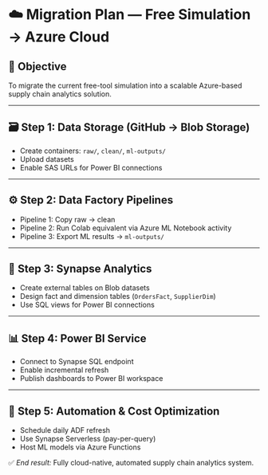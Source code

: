 # ☁️ Migration Plan — Free Simulation → Azure Cloud

## 🎯 Objective
To migrate the current free-tool simulation into a scalable Azure-based supply chain analytics solution.

---

## 🗃️ Step 1: Data Storage (GitHub → Blob Storage)
- Create containers: `raw/`, `clean/`, `ml-outputs/`
- Upload datasets
- Enable SAS URLs for Power BI connections

---

## ⚙️ Step 2: Data Factory Pipelines
- Pipeline 1: Copy raw → clean
- Pipeline 2: Run Colab equivalent via Azure ML Notebook activity
- Pipeline 3: Export ML results → `ml-outputs/`

---

## 🧠 Step 3: Synapse Analytics
- Create external tables on Blob datasets
- Design fact and dimension tables (`OrdersFact`, `SupplierDim`)
- Use SQL views for Power BI connections

---

## 📊 Step 4: Power BI Service
- Connect to Synapse SQL endpoint
- Enable incremental refresh
- Publish dashboards to Power BI workspace

---

## 🔄 Step 5: Automation & Cost Optimization
- Schedule daily ADF refresh
- Use Synapse Serverless (pay-per-query)
- Host ML models via Azure Functions

✅ *End result:* Fully cloud-native, automated supply chain analytics system.

